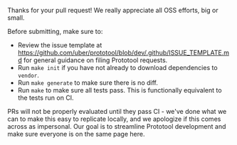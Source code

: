 Thanks for your pull request! We really appreciate all OSS efforts, big or small.

Before submitting, make sure to:

- Review the issue template at https://github.com/uber/prototool/blob/dev/.github/ISSUE_TEMPLATE.md for
  general guidance on filing Prototool requests.
- Run `make init` if you have not already to download dependencies to `vendor`.
- Run `make generate` to make sure there is no diff.
- Run `make` to make sure all tests pass. This is functionally equivalent to the tests run on CI.

PRs will not be properly evaluated until they pass CI - we've done what we can to make this easy
to replicate locally, and we apologize if this comes across as impersonal. Our goal is to streamline
Prototool development and make sure everyone is on the same page here.
